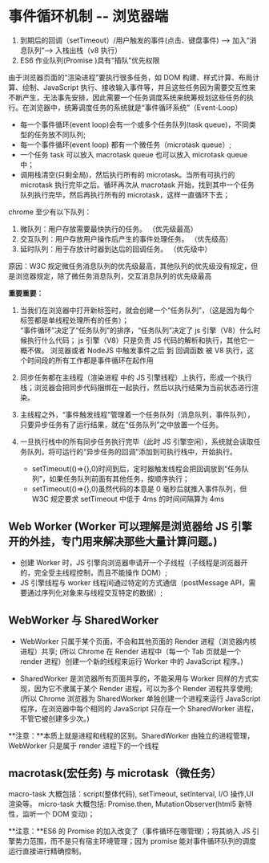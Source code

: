 # 事件循环机制 -- 浏览器端

1. 到期后的回调（setTimeout）/用户触发的事件(点击、键盘事件) --> 加入“消息队列”--> 入栈出栈（v8 执行）
2. ES6 作业队列(Promise )具有“插队”优先权限

由于浏览器页面的“渲染进程”要执行很多任务，如 DOM 构建、样式计算、布局计算、绘制、JavaScript 执行、接收输入事件等，并且这些任务因为需要交互性来不断产生，无法事先安排，因此需要一个任务调度系统来统筹规划这些任务的执行。在浏览器中，统筹调度任务的系统就是“事件循环系统”（Event-Loop）

- 每一个事件循环(event loop)会有一个或多个任务队列(task queue)，不同类型的任务放不同队列;
- 每一个事件循环(event loop) 都有一个微任务（microtask queue）;
- 一个任务 task 可以放入 macrotask queue 也可以放入 microtask queue 中；
- 调用栈清空(只剩全局)，然后执行所有的 microtask。当所有可执行的 microtask 执行完毕之后。循环再次从 macrotask 开始，找到其中一个任务队列执行完毕，然后再执行所有的 microtask，这样一直循环下去；

chrome 至少有以下队列：

1. 微队列：用户存放需要最快执行的任务。 （优先级最高）
2. 交互队列：用户存放用户操作后产生的事件处理任务。 （优先级高）
3. 延时队列：用于存放计时器到达后的回调任务。 （优先级中）

原因：W3C 规定微任务消息队列的优先级最高，其他队列的优先级没有规定，但是浏览器规定，除了微任务消息队列，交互消息队列的优先级最高

**重要重要：**

1. 当我们在浏览器中打开新标签时，就会创建一个“任务队列”，（这是因为每个标签都是单线程处理所有的任务）；  
   “事件循环”决定了“任务队列”的排序，“任务队列”决定了 js 引擎（V8）什么时候执行什么代码；
   js 引擎（V8）只是负责 JS 代码的解析和执行，其他它一概不做。
   浏览器或者 NodeJS 中触发事件之后 到 回调函数 被 V8 执行，这个时间段的所有工作都是事件循环在起作用

2. 同步任务都在主线程（渲染进程 中的 JS 引擎线程）上执行，形成一个执行栈；浏览器会把同步代码捆绑在一起执行，然后以执行结果为当前状态进行渲染。

3. 主线程之外，“事件触发线程”管理着一个任务队列（消息队列，事件队列），只要异步任务有了运行结果，就在“任务队列”之中放置一个任务。

4. 一旦执行栈中的所有同步任务执行完毕（此时 JS 引擎空闲），系统就会读取任务队列，将可运行的“异步任务的回调”添加到可执行栈中，开始执行。
   - setTimeout(()=>{},0)时间到后，定时器触发线程会把回调放到“任务队列”，如果任务队列前面有其他任务，按顺序执行；
   - setTimeout(()=>{},0)虽然代码的本意是 0 毫秒后就推入事件队列，但 W3C 规定要求 setTimeout 中低于 4ms 的时间间隔算为 4ms

## Web Worker (Worker 可以理解是浏览器给 JS 引擎开的外挂，专门用来解决那些大量计算问题。)

- 创建 Worker 时，JS 引擎向浏览器申请开一个子线程（子线程是浏览器开的，完全受主线程控制，而且不能操作 DOM）;
- JS 引擎线程与 worker 线程间通过特定的方式通信（postMessage API，需要通过序列化对象来与线程交互特定的数据）;

## WebWorker 与 SharedWorker

- WebWorker 只属于某个页面，不会和其他页面的 Render 进程（浏览器内核进程）共享;
  (所以 Chrome 在 Render 进程中（每一个 Tab 页就是一个 render 进程）创建一个新的线程来运行 Worker 中的 JavaScript 程序。)

- SharedWorker 是浏览器所有页面共享的，不能采用与 Worker 同样的方式实现，因为它不隶属于某个 Render 进程，可以为多个 Render 进程共享使用;
  (所以 Chrome 浏览器为 SharedWorker 单独创建一个进程来运行 JavaScript 程序，在浏览器中每个相同的 JavaScript 只存在一个 SharedWorker 进程，不管它被创建多少次。)

**注意：**本质上就是进程和线程的区别。SharedWorker 由独立的进程管理，WebWorker 只是属于 render 进程下的一个线程

## macrotask(宏任务) 与 microtask（微任务）

macro-task 大概包括：script(整体代码), setTimeout, setInterval, I/O 操作,UI 渲染等。
micro-task 大概包括: Promise.then, MutationObserver(html5 新特性，监听一个 DOM 变动)；

**注意：**ES6 的 Promise 的加入改变了（事件循环在哪管理）；将其纳入 JS 引擎势力范围，而不是只有宿主环境管理；因为 promise 能对事件循环队列的调度运行直接进行精确控制。
